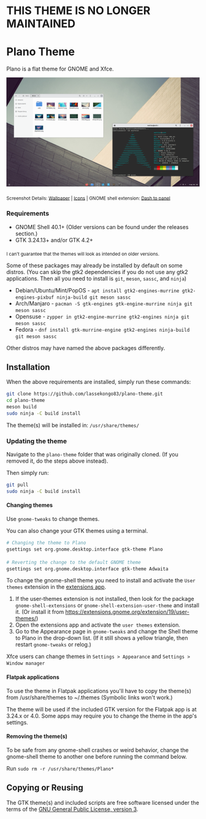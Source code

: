 # THIS THEME IS NO LONGER MAINTAINED

# Plano Theme
Plano is a flat theme for GNOME and Xfce.

![Plano theme](plano.png?raw=true)

<sub>Screenshot Details: [Wallpaper](http://memovaslg.deviantart.com/art/Alone-353235628) | [Icons](https://github.com/vinceliuice/Tela-icon-theme) | GNOME shell extension: [Dash to panel](https://github.com/jderose9/dash-to-panel)</sub>

### Requirements

- GNOME Shell 40.1+ (Older versions can be found under the releases section.)
- GTK 3.24.13+ and/or GTK 4.2+

<sub>I can't guarantee that the themes will look as intended on older versions.</sub>

Some of these packages may already be installed by default on some distros. (You can skip the gtk2 dependencies if you do not use any gtk2 applications. Then all you need to install is `git`, `meson`, `sassc`, and `ninja`)

* Debian/Ubuntu/Mint/PopOS - `apt install gtk2-engines-murrine gtk2-engines-pixbuf ninja-build git meson sassc`
* Arch/Manjaro - `pacman -S gtk-engines gtk-engine-murrine ninja git meson sassc`
* Opensuse - `zypper in gtk2-engine-murrine gtk2-engines ninja git meson sassc`
* Fedora - `dnf install gtk-murrine-engine gtk2-engines ninja-build git meson sassc`

Other distros may have named the above packages differently.

## Installation

When the above requirements are installed, simply run these commands:
```bash
git clone https://github.com/lassekongo83/plano-theme.git
cd plano-theme
meson build
sudo ninja -C build install
```
The theme(s) will be installed in: `/usr/share/themes/`

### Updating the theme

Navigate to the `plano-theme` folder that was originally cloned. (If you removed it, do the steps above instead).

Then simply run:
```bash
git pull
sudo ninja -C build install
```

#### Changing themes

Use `gnome-tweaks` to change themes.

You can also change your GTK themes using a terminal.
```bash
# Changing the theme to Plano
gsettings set org.gnome.desktop.interface gtk-theme Plano

# Reverting the change to the default GNOME theme
gsettings set org.gnome.desktop.interface gtk-theme Adwaita
```

To change the gnome-shell theme you need to install and activate the `User themes` extension in the [extensions app](https://flathub.org/apps/details/org.gnome.Extensions).
1. If the user-themes extension is not installed, then look for the package `gnome-shell-extensions` or `gnome-shell-extension-user-theme` and install it. (Or install it from https://extensions.gnome.org/extension/19/user-themes/)
2. Open the extensions app and activate the `user themes` extension.
3. Go to the Appearance page in `gnome-tweaks` and change the Shell theme to Plano in the drop-down list. (If it still shows a yellow triangle, then restart `gnome-tweaks` or relog.)

Xfce users can change themes in `Settings > Appearance` and `Settings > Window manager`

#### Flatpak applications

To use the theme in Flatpak applications you'll have to copy the theme(s) from /usr/share/themes to ~/.themes (Symbolic links won't work.)

The theme will be used if the included GTK version for the Flatpak app is at 3.24.x or 4.0. Some apps may require you to change the theme in the app's settings.

#### Removing the theme(s)

To be safe from any gnome-shell crashes or weird behavior, change the gnome-shell theme to another one before running the command below.

Run `sudo rm -r /usr/share/themes/Plano*`

## Copying or Reusing

The GTK theme(s) and included scripts are free software licensed under the terms of the [GNU General Public License, version 3](https://www.gnu.org/licenses/gpl-3.0.txt).
